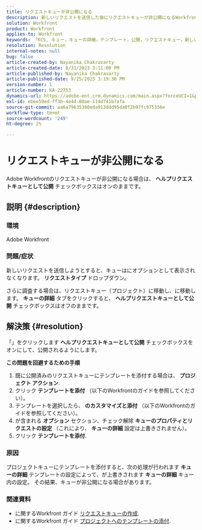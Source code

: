 ```yaml
---
title: リクエストキューが非公開になる
description: 新しいリクエストを送信した後にリクエストキューが非公開になるWorkfrontの問題の解決策を見つけます。
solution: Workfront
product: Workfront
applies-to: Workfront
keywords: 「KCS, キュー，キューの詳細，テンプレート，公開，リクエストキュー，新しいリクエスト」
resolution: Resolution
internal-notes: null
bug: false
article-created-by: Nayanika Chakravarty
article-created-date: 8/31/2023 3:11:09 PM
article-published-by: Nayanika Chakravarty
article-published-date: 9/25/2023 3:19:30 PM
version-number: 1
article-number: KA-22753
dynamics-url: https://adobe-ent.crm.dynamics.com/main.aspx?forceUCI=1&pagetype=entityrecord&etn=knowledgearticle&id=2d4c8498-1048-ee11-be6d-6045bd006e5a
exl-id: ebee59ed-ff3b-4e4d-80ae-114d741b7afa
source-git-commit: aa6a79635380eda913ddd95da0f2b97fc975356e
workflow-type: tm+mt
source-wordcount: '249'
ht-degree: 2%

---
```


# リクエストキューが非公開になる


Adobe Workfrontのリクエストキューが非公開になる場合は、 <b>ヘルプリクエストキューとして公開</b> チェックボックスはオンのままです。

## 説明 {#description}


### 環境

Adobe Workfront

### 問題/症状

新しいリクエストを送信しようとすると、キューはにオプションとして表示されなくなります。 <b>リクエストタイプ</b> ドロップダウン。

さらに調査する場合は、リクエストキュー（プロジェクト）に移動し、に移動します。 <b>キューの詳細</b> タブをクリックすると、 <b>ヘルプリクエストキューとして公開</b> チェックボックスはオフのままです。


## 解決策 {#resolution}


「」をクリックします <b>ヘルプリクエストキューとして公開</b> チェックボックスをオンにして、公開されるようにします。

<b>この問題を回避するための手順</b>

1. 既に公開済みのリクエストキューにテンプレートを添付する場合は、 <b>プロジェクト アクション</b>.
2. クリック <b>テンプレートを添付</b> （以下のWorkfrontのガイドを参照してください）。
3. テンプレートを選択したら、 <b>のカスタマイズと添付</b> （以下のWorkfrontのガイドを参照してください）。
4. が含まれる <b>オプション</b> セクション、チェック解除 <b>キューのプロパティとリクエストの設定 </b>（これにより、 <b>キューの詳細</b> 設定は上書きされません）。
5. クリック <b>テンプレートを添付</b>.


### 原因

プロジェクトキューにテンプレートを添付すると、次の処理が行われます <b>キューの詳細</b> テンプレートの設定によって、が上書きされます <b>キューの詳細</b> キュー内の設定。 その結果、キューが非公開になる場合があります。

### 関連資料

- に関するWorkfront ガイド [リクエストキューの作成](https://experienceleague.adobe.com/docs/workfront/using/manage-work/requests/create-and-manage-request-queues/create-request-queue.html).
- に関するWorkfront ガイド [プロジェクトへのテンプレートの添付](https://experienceleague.adobe.com/docs/workfront/using/manage-work/projects/create-and-manage-project-templates/attach-template-to-project.html).
